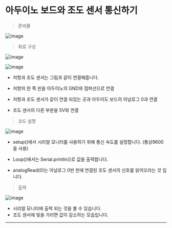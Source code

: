 # 아두이노 보드와 조도 센서 통신하기

>  준비물 

![image](https://github.com/morningB/arduino_python/assets/114423035/4b07a0fc-70f0-4f28-b89f-92d5b6afa94d)

> 회로 구성

![image](https://github.com/morningB/arduino_python/assets/114423035/b042af9a-b794-4f03-8430-a5e5b1fb98c5)

![image](https://github.com/morningB/arduino_python/assets/114423035/287b586e-3728-4204-9670-68beecda9027)

- 저항과 조도 센서는 그림과 같이 연결해줍니다.
* 저항의 한 쪽 핀을 아두이노의 GND와 점퍼선으로 연결
- 저항과 조도 센서가 같이 연결 되있는 곳과 아두이도 보드의 아날로그 0과 연결
* 조도 센서의 다른 부분을 5V와 연결

> 코드 설명

![image](https://github.com/morningB/arduino_python/assets/114423035/ef246993-659e-4273-b34b-722bc928501d)
* setup()에서 시리얼 모니터를 사용하기 위해 통신 속도를 설정합니다. (통상9600을 사용)
- Loop()에서는 Serial.println으로 값을 출력합니다.
* analogRead(0)는 아날로그 0번 핀에 연결된 조도 센서의 신호를 읽어오라는 것 입니다.

> 출력

![image](https://github.com/morningB/arduino_python/assets/114423035/d88ed0bb-b64e-421a-98ab-0bdd97765260)


* 시리얼 모니터에 출력 되는 것을 볼 수 있습니다.
* 조도 센서에 빛을 가리면 값이 감소하는 모습입니다.

---
